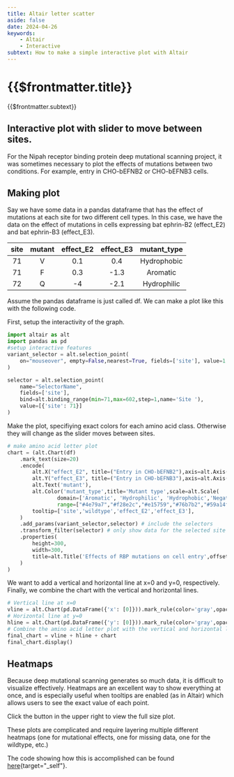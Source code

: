 ```yaml
---
title: Altair letter scatter
aside: false
date: 2024-04-26
keywords:
    - Altair
    - Interactive
subtext: How to make a simple interactive plot with Altair
---
```


# {{$frontmatter.title}}
{{$frontmatter.subtext}}


## Interactive plot with slider to move between sites.
For the Nipah receptor binding protein deep mutational scanning project, it was sometimes necessary to plot the effects of mutations between two conditions. For example, entry in CHO-bEFNB2 or CHO-bEFNB3 cells. 


<Altair :showShadow="false" :spec-url="'/htmls/entry_letter_plot_slider.html'"></Altair>

## Making plot
Say we have some data in a pandas dataframe that has the effect of mutations at each site for two different cell types. In this case, we have the data on the effect of mutations in cells expressing bat ephrin-B2 (effect_E2) and bat ephrin-B3 (effect_E3).

|     site      |    mutant     | effect_E2 | effect_E3 | mutant_type |
| :-------------: | :-----------: | :------:|:-----:|:-----:|
| 71      | V | 0.1  | 0.4  | Hydrophobic|
| 71      |   F    |   0.3  | -1.3| Aromatic|
| 72 |   Q    |    -4  | -2.1| Hydrophilic|


Assume the pandas dataframe is just called df. We can make a plot like this with the following code.

First, setup the interactivity of the graph.
```python
import altair as alt
import pandas as pd
#setup interactive features
variant_selector = alt.selection_point(
    on="mouseover", empty=False,nearest=True, fields=['site'], value=1
)

selector = alt.selection_point(
    name="SelectorName",
    fields=['site'],
    bind=alt.binding_range(min=71,max=602,step=1,name='Site '),
    value=[{'site': 71}]
)
```
Make the plot, specifiying exact colors for each amino acid class. Otherwise they will change as the slider moves between sites. 
```python
# make amino acid letter plot
chart = (alt.Chart(df)
    .mark_text(size=20)
    .encode(
        alt.X("effect_E2", title=("Entry in CHO-bEFNB2"),axis=alt.Axis(tickCount=4),scale=alt.Scale(domain=[-4,1])),
        alt.Y("effect_E3", title=("Entry in CHO-bEFNB3"),axis=alt.Axis(tickCount=4),scale=alt.Scale(domain=[-4,1])),
        alt.Text('mutant'),
        alt.Color('mutant_type',title='Mutant type',scale=alt.Scale(
                domain=['Aromatic', 'Hydrophilic', 'Hydrophobic','Negative', 'Positive', 'Special'],
                range=["#4e79a7","#f28e2c","#e15759","#76b7b2","#59a14f","#edc949"])),
        tooltip=['site','wildtype','effect_E2','effect_E3'],  
    )
    .add_params(variant_selector,selector) # include the selectors
    .transform_filter(selector) # only show data for the selected site
    .properties(
        height=300,
        width=300,
        title=alt.Title('Effects of RBP mutations on cell entry',offset=30,subtitle='Use slider to see individual mutations at each site')
    )
)
```
We want to add a vertical and horizontal line at x=0 and y=0, respectively. Finally, we combine the chart with the vertical and horizontal lines.
```python
# Vertical line at x=0
vline = alt.Chart(pd.DataFrame({'x': [0]})).mark_rule(color='gray',opacity=0.5,strokeDash=[2,4]).encode(x='x:Q')
# Horizontal line at y=0
hline = alt.Chart(pd.DataFrame({'y': [0]})).mark_rule(color='gray',opacity=0.5,strokeDash=[2,4]).encode(y='y:Q')
# Combine the amino acid letter plot with the vertical and horizontal lines
final_chart = vline + hline + chart
final_chart.display()
```

## Heatmaps
Because deep mutational scanning generates so much data, it is difficult to visualize effectively. Heatmaps are an excellent way to show everything at once, and is especially useful when tooltips are enabled (as in Altair) which allows users to see the exact value of each point.

Click the button in the upper right to view the full size plot.
<Altair :showShadow="true" :spec-url="'/htmls/E3_entry_heatmap.html'"></Altair>

These plots are complicated and require layering multiple different heatmaps (one for mutational effects, one for missing data, one for the wildtype, etc.)

The code showing how this is accomplished can be found [here](/htmls/plot_heatmaps.html){target="_self"}.